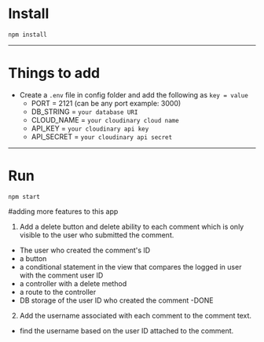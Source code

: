 # Install

`npm install`

---

# Things to add

- Create a `.env` file in config folder and add the following as `key = value`
  - PORT = 2121 (can be any port example: 3000)
  - DB_STRING = `your database URI`
  - CLOUD_NAME = `your cloudinary cloud name`
  - API_KEY = `your cloudinary api key`
  - API_SECRET = `your cloudinary api secret`

---

# Run

`npm start`

#adding more features to this app

1. Add a delete button and delete ability to each comment which is only visible to the user who submitted the comment.

- The user who created the comment's ID
- a button
- a conditional statement in the view that compares the logged in user with the comment user ID
- a controller with a delete method
- a route to the controller
- DB storage of the user ID who created the comment -DONE

2. Add the username associated with each comment to the comment text.

- find the username based on the user ID attached to the comment.


